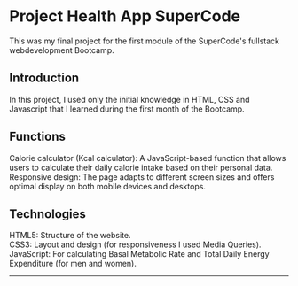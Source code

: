 # Project Health App SuperCode

This was my final project for the first module of the SuperCode's fullstack webdevelopment Bootcamp.

## Introduction

In this project, I used only the initial knowledge in HTML, CSS and Javascript that I learned during the first month of the Bootcamp.

## Functions

Calorie calculator (Kcal calculator): A JavaScript-based function that allows users to calculate their daily calorie intake based on their personal data.
Responsive design: The page adapts to different screen sizes and offers optimal display on both mobile devices and desktops.

## Technologies

HTML5: Structure of the website.
<br>
CSS3: Layout and design (for responsiveness I used Media Queries).
<br>
JavaScript: For calculating Basal Metabolic Rate and Total Daily Energy Expenditure (for men and women).

---

